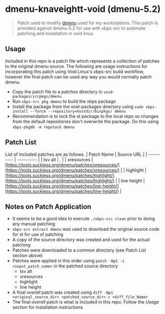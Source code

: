# dmenu-knaveightt-void (dmenu-5.2)
> Patch used to modify [dmenu](https://tools.suckless.org/dmenu) used for my 
workstations. This patch is provided against dmenu-5.2 for use with xbps-src to 
automate patching and installation in void linux.

## Usage 
Included in this repo is a patch file which represents a collection of patches 
to the original dmenu source. The following are usage instructions for 
incorporating this patch using Void Linux's xbps-src build workflow, however 
the final patch can be used any way you would normally patch dmenu. 
- Copy the patch file to a *patches* directory in `void-packages/srcpkgs/dmenu` 
- Run `xbps-src pkg dmenu` to build the xbps package
- Install the package from the void-packages directory using 
`sudo xbps-install --force --repository=hostdir/binpkgs/ dmenu`
- Recommendation is to lock the st package to the local repo so changes from 
the default repositories don't overwrite the package. 
Do this using `xbps-pkgdb -m repolock dmenu`

## Patch List
List of included patches are as follows.
| Patch Name | Source URL |
| ---------- | ---------- |
| tsv alt | . |
| xresources | [https://tools.suckless.org/dmenu/patches/xresources/](https://tools.suckless.org/dmenu/patches/xresources/) |
| highlight | [https://tools.suckless.org/dmenu/patches/highlight/](https://tools.suckless.org/dmenu/patches/highlight/) |
| line height | [https://tools.suckless.org/dmenu/patches/line-height/](https://tools.suckless.org/dmenu/patches/line-height/) |

## Notes on Patch Application
- It seems to be a good idea to execute `./xbps-src clean` prior to doing any manual patching
- `xbps-src extract dmenu` was used to download the original source code for st for use of patching
- A copy of the source directory was created and used for the actual patching
- Patches were downloaded to a common directory (see *Patch List* section above)
- Patches were applied in this order using `patch -Np1 -i <input_patch_name>` in the patched source directory
    - tsv alt
    - xresources
    - highlight
    - line height
- A final *overall* patch was created using `diff -Np1 <original_source_dir> <patched_source_dir> > <diff_file_Name>`
- The final *overall* patch is what is included in this repo. Follow the *Usage* section for installation instructions
